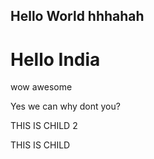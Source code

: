 ## Hello World hhhahah
# Hello India

wow awesome

Yes we can
why dont you?


THIS IS CHILD 2

THIS IS CHILD

